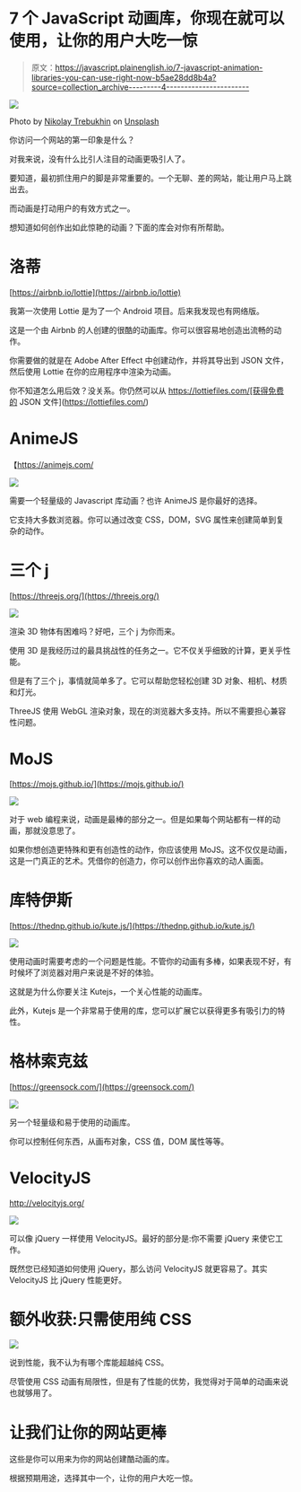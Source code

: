 # 7 个 JavaScript 动画库，你现在就可以使用，让你的用户大吃一惊

> 原文：<https://javascript.plainenglish.io/7-javascript-animation-libraries-you-can-use-right-now-b5ae28dd8b4a?source=collection_archive---------4----------------------->

![](img/311e76b4584e631c47808458acb59375.png)

Photo by [Nikolay Trebukhin](https://unsplash.com/@yo_hoho?utm_source=medium&utm_medium=referral) on [Unsplash](https://unsplash.com?utm_source=medium&utm_medium=referral)

你访问一个网站的第一印象是什么？

对我来说，没有什么比引人注目的动画更吸引人了。

要知道，最初抓住用户的脚是非常重要的。一个无聊、差的网站，能让用户马上跳出去。

而动画是打动用户的有效方式之一。

想知道如何创作出如此惊艳的动画？下面的库会对你有所帮助。

# 洛蒂

[https://airbnb.io/lottie](https://airbnb.io/lottie)

我第一次使用 Lottie 是为了一个 Android 项目。后来我发现也有网络版。

这是一个由 Airbnb 的人创建的很酷的动画库。你可以很容易地创造出流畅的动作。

你需要做的就是在 Adobe After Effect 中创建动作，并将其导出到 JSON 文件，然后使用 Lottie 在你的应用程序中渲染为动画。

你不知道怎么用后效？没关系。你仍然可以从 https://lottiefiles.com/[获得免费的 JSON 文件](https://lottiefiles.com/)

# AnimeJS

【https://animejs.com/ 

![](img/6d17b8220e4b75cc496948ecd4d2d32d.png)

需要一个轻量级的 Javascript 库动画？也许 AnimeJS 是你最好的选择。

它支持大多数浏览器。你可以通过改变 CSS，DOM，SVG 属性来创建简单到复杂的动作。

# 三个 j

[https://threejs.org/](https://threejs.org/)

![](img/cf59987a7f07f2b9ab783f574fa92752.png)

渲染 3D 物体有困难吗？好吧，三个 j 为你而来。

使用 3D 是我经历过的最具挑战性的任务之一。它不仅关乎细致的计算，更关乎性能。

但是有了三个 j，事情就简单多了。它可以帮助您轻松创建 3D 对象、相机、材质和灯光。

ThreeJS 使用 WebGL 渲染对象，现在的浏览器大多支持。所以不需要担心兼容性问题。

# MoJS

[https://mojs.github.io/](https://mojs.github.io/)

![](img/79995e0e61ae87bcedc96c3354941d9d.png)

对于 web 编程来说，动画是最棒的部分之一。但是如果每个网站都有一样的动画，那就没意思了。

如果你想创造更特殊和更有创造性的动作，你应该使用 MoJS。这不仅仅是动画，这是一门真正的艺术。凭借你的创造力，你可以创作出你喜欢的动人画面。

# 库特伊斯

[https://thednp.github.io/kute.js/](https://thednp.github.io/kute.js/)

![](img/4d86d4e13447908295bf9a67cf823d9e.png)

使用动画时需要考虑的一个问题是性能。不管你的动画有多棒，如果表现不好，有时候坏了浏览器对用户来说是不好的体验。

这就是为什么你要关注 Kutejs，一个关心性能的动画库。

此外，Kutejs 是一个非常易于使用的库，您可以扩展它以获得更多有吸引力的特性。

# 格林索克兹

[https://greensock.com/](https://greensock.com/)

![](img/b401c650a465d1dc5b4b97488f1e697d.png)

另一个轻量级和易于使用的动画库。

你可以控制任何东西，从画布对象，CSS 值，DOM 属性等等。

# VelocityJS

http://velocityjs.org/

![](img/eaf03b9c8695c898b2c5c60a7e1d2e0e.png)

可以像 jQuery 一样使用 VelocityJS。最好的部分是:你不需要 jQuery 来使它工作。

既然您已经知道如何使用 jQuery，那么访问 VelocityJS 就更容易了。其实 VelocityJS 比 jQuery 性能更好。

# 额外收获:只需使用纯 CSS

![](img/0f8592a7a4b3912721cd8deb04384d91.png)

说到性能，我不认为有哪个库能超越纯 CSS。

尽管使用 CSS 动画有局限性，但是有了性能的优势，我觉得对于简单的动画来说也就够用了。

# 让我们让你的网站更棒

这些是你可以用来为你的网站创建酷动画的库。

根据预期用途，选择其中一个，让你的用户大吃一惊。